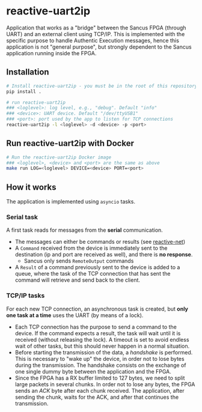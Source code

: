 # reactive-uart2ip

Application that works as a "bridge" between the Sancus FPGA (through UART) and an external client using TCP/IP. This is implemented with the specific purpose to handle Authentic Execution messages, hence this application is not "general purpose", but strongly dependent to the Sancus application running inside the FPGA.

## Installation

```bash
# Install reactive-uart2ip - you must be in the root of this repository
pip install .

# run reactive-uart2ip
### <loglevel>: log level, e.g., "debug". Default "info"
### <device>: UART device. Default "/dev/ttyUSB1"
### <port>: port used by the app to listen for TCP connections
reactive-uart2ip -l <loglevel> -d <device> -p <port>
```

## Run reactive-uart2ip with Docker

```bash
# Run the reactive-uart2ip Docker image
### <loglevel>, <device> and <port> are the same as above
make run LOG=<loglevel> DEVICE=<device> PORT=<port>
```

## How it works

The application is implemented using `asyncio` tasks.

### Serial task

A first task reads for messages from the **serial** communication. 

- The messages can either be commands or results (see [reactive-net](https://github.com/gianlu33/reactive-net))
- A `Command` received from the device is immediately sent to the destination (ip and port are received as well), and there is **no response**.
  - Sancus only sends `RemoteOutput` commands
- A `Result` of a command previously sent to the device is added to a queue, where the task of the TCP connection that has sent the command will retrieve and send back to the client.

### TCP/IP tasks

For each new TCP connection, an asynchronous task is created, but **only one task at a time** uses the UART (by means of a lock).

- Each TCP connection has the purpose to send a command to the device. If the command expects a result, the task will wait until it is received (without releasing the lock). A timeout is set to avoid endless wait of other tasks, but this should never happen in a normal situation.
- Before starting the transmission of the data, a *handshake* is performed. This is necessary to "wake up" the device, in order not to lose bytes during the transmission. The handshake consists on the exchange of one single dummy byte between the application and the FPGA.
- Since the FPGA has a RX buffer limited to 127 bytes, we need to split large packets in several chunks. In order not to lose any bytes, the FPGA sends an *ACK* byte after each chunk received. The application, after sending the chunk, waits for the ACK, and after that continues the transmission.